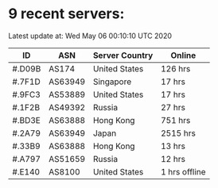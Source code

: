 # 9 recent servers:

Latest update at: Wed May 06 00:10:10 UTC 2020

| ID | ASN | Server Country | Online |
| -- | --- | -------------- | ------ |
| #.D09B | AS174 | United States | 126 hrs |
| #.7F1D | AS63949 | Singapore | 17 hrs |
| #.9FC3 | AS53889 | United States | 17 hrs |
| #.1F2B | AS49392 | Russia | 27 hrs |
| #.BD3E | AS63888 | Hong Kong | 751 hrs |
| #.2A79 | AS63949 | Japan | 2515 hrs |
| #.33B9 | AS63888 | Hong Kong | 13 hrs |
| #.A797 | AS51659 | Russia | 12 hrs |
| #.E140 | AS8100 | United States | 1 hrs offline |

